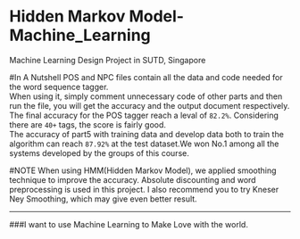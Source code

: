 Hidden Markov Model-Machine_Learning
====================================
Machine Learning Design Project in SUTD, Singapore

#In A Nutshell
POS and NPC files contain all the data and code needed for the word sequence tagger.<br>
When using it, simply comment unnecessary code of other parts and then run the file, you will get the accuracy and the output document respectively.<br>
The final accuracy for the POS tagger reach a leval of `82.2%`. Considering there are `40+` tags, the score is fairly good.<br>
The accuracy of part5 with training data and develop data both to train the algorithm can reach `87.92%` at the test dataset.We won No.1 among all the systems developed by the groups of this course.<br>

#NOTE
When using HMM(Hidden Markov Model), we applied smoothing technique to improve the accuracy. Absolute discounting and word preprocessing is used in this project. I also recommend you to try Kneser Ney Smoothing, which may give even better result.

--------------------------------------------------------------
###I want to use Machine Learning to Make Love with the world.
